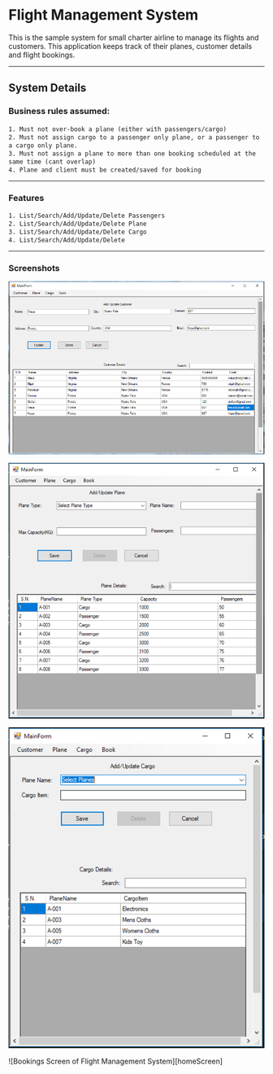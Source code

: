 # Flight Management System

This is the sample system for small charter airline to manage its flights and customers. This application keeps track of their planes, customer details and flight bookings.

---

## System Details

### Business rules assumed:

	1. Must not over-book a plane (either with passengers/cargo)
    2. Must not assign cargo to a passenger only plane, or a passenger to a cargo only plane.
    3. Must not assign a plane to more than one booking scheduled at the same time (cant overlap)
    4. Plane and client must be created/saved for booking

---

### Features

	1. List/Search/Add/Update/Delete Passengers
	2. List/Search/Add/Update/Delete Plane
	3. List/Search/Add/Update/Delete Cargo
	4. List/Search/Add/Update/Delete 

---

### Screenshots

![Passengers Screen of Flight Management System][Passengers]

[Passengers]: https://github.com/kiranshahi/Flight-Management/blob/master/Screenshots/Passengers.PNG "Passengers Screen of Flight Management System"

![Plane Screen of Flight Management System][Plane]

[Plane]: https://github.com/kiranshahi/Flight-Management/blob/master/Screenshots/Plane.PNG "Plane Screen of Flight Management System"

![Cargo Screen of Flight Management System][Cargo]

[Cargo]: https://github.com/kiranshahi/Flight-Management/blob/master/Screenshots/Cargo.PNG "Cargo Screen of Flight Management System"

![Bookings Screen of Flight Management System][homeScreen]

[Bookings]: https://github.com/kiranshahi/Flight-Management/blob/master/Screenshots/Bookings.PNG "Bookings Screen of Flight Management System"